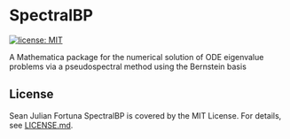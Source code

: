 # SpectralBP

[![license: MIT](https://img.shields.io/github/license/slashdotfield/SpectralBP)](LICENSE.md)

A Mathematica package for the numerical solution of ODE eigenvalue problems via a pseudospectral method using the Bernstein basis



## License

Sean Julian Fortuna
SpectralBP is covered by the MIT License. For details, see [LICENSE.md](LINCENSE.md).